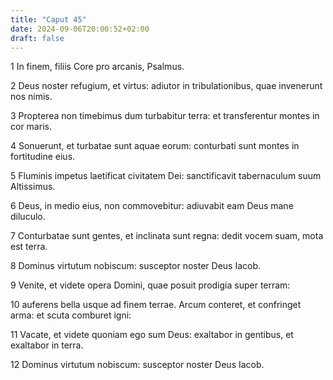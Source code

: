 ```yaml
---
title: "Caput 45"
date: 2024-09-06T20:00:52+02:00
draft: false
---
```



1 In finem, filiis Core pro arcanis, Psalmus.

2 Deus noster refugium, et virtus: adiutor in tribulationibus, quae invenerunt nos nimis.

3 Propterea non timebimus dum turbabitur terra: et transferentur montes in cor maris.

4 Sonuerunt, et turbatae sunt aquae eorum: conturbati sunt montes in fortitudine eius.

5 Fluminis impetus laetificat civitatem Dei: sanctificavit tabernaculum suum Altissimus.

6 Deus, in medio eius, non commovebitur: adiuvabit eam Deus mane diluculo.

7 Conturbatae sunt gentes, et inclinata sunt regna: dedit vocem suam, mota est terra.

8 Dominus virtutum nobiscum: susceptor noster Deus Iacob.

9 Venite, et videte opera Domini, quae posuit prodigia super terram:

10 auferens bella usque ad finem terrae. Arcum conteret, et confringet arma: et scuta comburet igni:

11 Vacate, et videte quoniam ego sum Deus: exaltabor in gentibus, et exaltabor in terra.

12 Dominus virtutum nobiscum: susceptor noster Deus Iacob.

